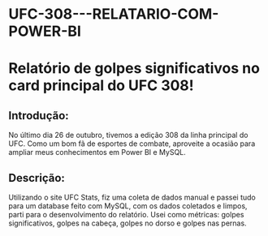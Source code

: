 # UFC-308---RELATARIO-COM-POWER-BI
# Relatório de golpes significativos no card principal do UFC 308!
## Introdução:
No último dia 26 de outubro, tivemos a edição 308 da linha principal do UFC. Como um bom fã de esportes de combate, aproveite a ocasião para ampliar meus conhecimentos em Power BI e MySQL.
## Descrição:
Utilizando o site UFC Stats, fiz uma coleta de dados manual e passei tudo para um database feito com MySQL, com os dados coletados e limpos, parti para o desenvolvimento do relatório. Usei como métricas: golpes significativos, golpes na cabeça, golpes no dorso e golpes nas pernas. 
